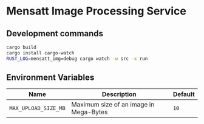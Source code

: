 # Mensatt Image Processing Service

## Development commands

```bash 
cargo build
cargo install cargo-watch
RUST_LOG=mensatt_img=debug cargo watch -w src -x run
```
## Environment Variables

| Name                 | Description                            | Default |
|----------------------|----------------------------------------|---------|
| `MAX_UPLOAD_SIZE_MB` | Maximum size of an image in Mega-Bytes | `10`    |

